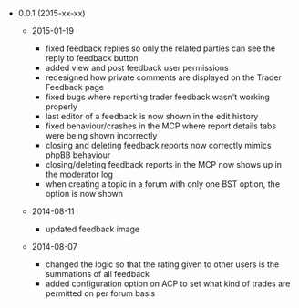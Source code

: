 * 0.0.1 (2015-xx-xx)

    * 2015-01-19
        * fixed feedback replies so only the related parties can see the reply to feedback button
        * added view and post feedback user permissions
        * redesigned how private comments are displayed on the Trader Feedback page
        * fixed bugs where reporting trader feedback wasn't working properly 
        * last editor of a feedback is now shown in the edit history
        * fixed behaviour/crashes in the MCP where report details tabs were being shown incorrectly
        * closing and deleting feedback reports now correctly mimics phpBB behaviour
        * closing/deleting feedback reports in the MCP now shows up in the moderator log
        * when creating a topic in a forum with only one BST option, the option is now shown

	* 2014-08-11
		* updated feedback image
	
	* 2014-08-07
		* changed the logic so that the rating given to other users is the summations of all feedback
		* added configuration option on ACP to set what kind of trades are permitted on per forum basis